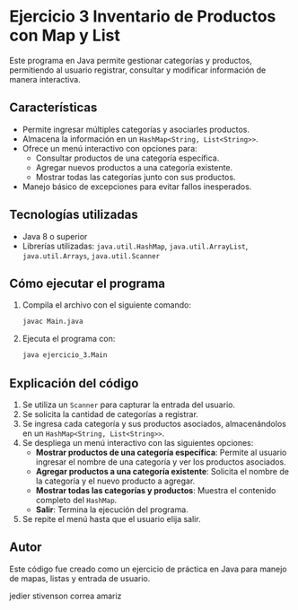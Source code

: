 # Ejercicio 3 Inventario de Productos con Map y List

Este programa en Java permite gestionar categorías y productos, permitiendo al usuario registrar, consultar y modificar información de manera interactiva.

## Características

- Permite ingresar múltiples categorías y asociarles productos.
- Almacena la información en un `HashMap<String, List<String>>`.
- Ofrece un menú interactivo con opciones para:
  - Consultar productos de una categoría específica.
  - Agregar nuevos productos a una categoría existente.
  - Mostrar todas las categorías junto con sus productos.
- Manejo básico de excepciones para evitar fallos inesperados.

## Tecnologías utilizadas

- Java 8 o superior
- Librerías utilizadas: `java.util.HashMap`, `java.util.ArrayList`, `java.util.Arrays`, `java.util.Scanner`

## Cómo ejecutar el programa

1. Compila el archivo con el siguiente comando:
   ```bash
   javac Main.java
   ```
2. Ejecuta el programa con:
   ```bash
   java ejercicio_3.Main
   ```

## Explicación del código

1. Se utiliza un `Scanner` para capturar la entrada del usuario.
2. Se solicita la cantidad de categorías a registrar.
3. Se ingresa cada categoría y sus productos asociados, almacenándolos en un `HashMap<String, List<String>>`.
4. Se despliega un menú interactivo con las siguientes opciones:
   - **Mostrar productos de una categoría específica**: Permite al usuario ingresar el nombre de una categoría y ver los productos asociados.
   - **Agregar productos a una categoría existente**: Solicita el nombre de la categoría y el nuevo producto a agregar.
   - **Mostrar todas las categorías y productos**: Muestra el contenido completo del `HashMap`.
   - **Salir**: Termina la ejecución del programa.
5. Se repite el menú hasta que el usuario elija salir.

## Autor

Este código fue creado como un ejercicio de práctica en Java para manejo de mapas, listas y entrada de usuario.

jedier stivenson correa amariz

